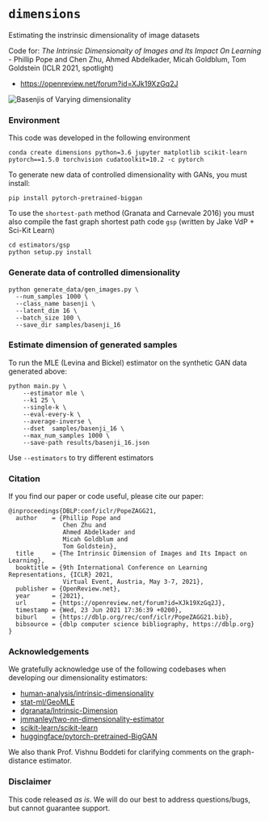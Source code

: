 # `dimensions`

Estimating the instrinsic dimensionality of image datasets

Code for:  *The Intrinsic Dimensionaity of Images and Its Impact On Learning* - Phillip Pope and Chen Zhu, Ahmed Abdelkader, Micah Goldblum, Tom Goldstein (ICLR 2021, spotlight)
* https://openreview.net/forum?id=XJk19XzGq2J


![Basenjis of Varying dimensionality](https://github.com/ppope/dimensions/blob/main/extras/basenjis.png?raw=true)


### Environment

This code was developed in the following environment
```
conda create dimensions python=3.6 jupyter matplotlib scikit-learn pytorch==1.5.0 torchvision cudatoolkit=10.2 -c pytorch
```

To generate new data of controlled dimensionality with GANs, you must install:
```
pip install pytorch-pretrained-biggan
```

To use the `shortest-path` method (Granata and Carnevale 2016) you must also compile the fast graph shortest path code `gsp` (written by Jake VdP + Sci-Kit Learn)

```
cd estimators/gsp
python setup.py install
```

### Generate data of controlled dimensionality

```
python generate_data/gen_images.py \
  --num_samples 1000 \
  --class_name basenji \
  --latent_dim 16 \
  --batch_size 100 \
  --save_dir samples/basenji_16
```


### Estimate dimension of generated samples

To run the MLE (Levina and Bickel) estimator on the synthetic GAN data generated above:
```
python main.py \
    --estimator mle \
    --k1 25 \
    --single-k \
    --eval-every-k \
    --average-inverse \
    --dset  samples/basenji_16 \
    --max_num_samples 1000 \
    --save-path results/basenji_16.json
```

Use `--estimators` to try different estimators


### Citation

If you find our paper or code useful, please cite our paper:
```
@inproceedings{DBLP:conf/iclr/PopeZAGG21,
  author    = {Phillip Pope and
               Chen Zhu and
               Ahmed Abdelkader and
               Micah Goldblum and
               Tom Goldstein},
  title     = {The Intrinsic Dimension of Images and Its Impact on Learning},
  booktitle = {9th International Conference on Learning Representations, {ICLR} 2021,
               Virtual Event, Austria, May 3-7, 2021},
  publisher = {OpenReview.net},
  year      = {2021},
  url       = {https://openreview.net/forum?id=XJk19XzGq2J},
  timestamp = {Wed, 23 Jun 2021 17:36:39 +0200},
  biburl    = {https://dblp.org/rec/conf/iclr/PopeZAGG21.bib},
  bibsource = {dblp computer science bibliography, https://dblp.org}
}
```

### Acknowledgements

We gratefully acknowledge use of the following codebases when developing our dimensionality estimators:
* [human-analysis/intrinsic-dimensionality](https://github.com/human-analysis/intrinsic-dimensionality)
* [stat-ml/GeoMLE](https://github.com/stat-ml/GeoMLE)
* [dgranata/Intrinsic-Dimension](https://github.com/dgranata/Intrinsic-Dimension)
* [jmmanley/two-nn-dimensionality-estimator](https://github.com/jmmanley/two-nn-dimensionality-estimator)
* [scikit-learn/scikit-learn](https://github.com/scikit-learn/scikit-learn)
* [huggingface/pytorch-pretrained-BigGAN](https://github.com/huggingface/pytorch-pretrained-BigGAN)


We also thank Prof. Vishnu Boddeti for clarifying comments on the graph-distance estimator.


### Disclaimer

This code released *as is*. We will do our best to address questions/bugs, but cannot guarantee support.
